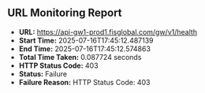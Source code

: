 ## URL Monitoring Report

- **URL:** https://api-gw1-prod1.fisglobal.com/gw/v1/health
- **Start Time:** 2025-07-16T17:45:12.487139
- **End Time:** 2025-07-16T17:45:12.574863
- **Total Time Taken:** 0.087724 seconds
- **HTTP Status Code:** 403
- **Status:** Failure
- **Failure Reason:** HTTP Status Code: 403
